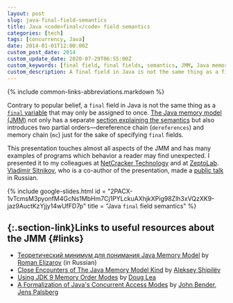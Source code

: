 ```yaml
---
layout: post
slug: java-final-field-semantics
title: Java <code>final</code> field semantics
categories: [tech]
tags: [concurrency, Java]
date: 2014-01-01T12:00:00Z
custom_post_date: 2014
custom_update_date: 2020-07-29T06:55:00Z
custom_keywords: [final field, final fields, semantics, JMM, Java memory model]
custom_description: A final field in Java is not the same thing as a final variable that may only be assigned to once.
---
```

{% include common-links-abbreviations.markdown %}

Contrary to popular belief, a `final` field in Java is not the same thing as
a [`final` variable](https://docs.oracle.com/javase/specs/jls/se14/html/jls-4.html#jls-4.12.4) that may only be assigned to once.
[The Java memory model (JMM)](https://docs.oracle.com/javase/specs/jls/se14/html/jls-17.html#jls-17.4) not only has a separate
[section explaining the semantics](https://docs.oracle.com/javase/specs/jls/se14/html/jls-17.html#jls-17.5)
but also introduces two partial orders&mdash;dereference chain (`dereferences`) and memory chain (`mc`)
just for the sake of specifying `final` fields.

This presentation touches almost all aspects of the JMM and has many examples of programs which behavior a reader may find unexpected.
I presented it to my colleagues at [NetCracker Technology](https://www.netcracker.com/) and at [ZeptoLab](https://www.zeptolab.com/).
[Vladimir Sitnikov](https://github.com/vlsi), who is a co-author of the presentation,
made a [public talk](https://youtu.be/f6joeCiz440) in Russian.

{% include google-slides.html id = "2PACX-1vTcmsM3pyonfM4GcNs1MbHm7Cj1PYLckuAXhjkXPig98Zlh3xVQzXK9-jaz9AuctKzYjjy14wUfFD7p" title = "Java <code>final</code> field semantics" %}

## [](#links){:.section-link}Links to useful resources about the JMM {#links}
<!-- This section is linked from 2015-01-01-race-condition-vs-data-race.markdown -->
* [Теоретический минимум для понимания Java Memory Model](https://youtu.be/hxIRyqHRnjE)<span class="insignificant">&nbsp;by [Roman Elizarov](https://github.com/elizarov)</span> (in Russian)
* [Close Encounters of The Java Memory Model Kind](https://shipilev.net/blog/2016/close-encounters-of-jmm-kind/)<span class="insignificant">&nbsp;by [Aleksey Shipilëv](https://shipilev.net/)</span>
* [Using JDK 9 Memory Order Modes](http://gee.cs.oswego.edu/dl/html/j9mm.html)<span class="insignificant">&nbsp;by [Doug Lea](http://gee.cs.oswego.edu/)</span>
* [A Formalization of Java's Concurrent Access Modes](http://compiler.cs.ucla.edu/papers/jam/)<span class="insignificant">&nbsp;by [John Bender](http://johnbender.us/), [Jens Palsberg](http://web.cs.ucla.edu/~palsberg/)</span>

